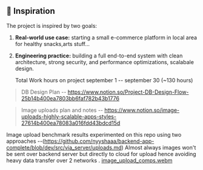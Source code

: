 ## 🌱 Inspiration
The project is inspired by two goals:  
1. **Real-world use case:** starting a small e-commerce platform in local area for healthy snacks,arts stuff...  
2. **Engineering practice:** building a full end-to-end system with clean architecture, strong security, and performance optimizations, scalabale design.

   Total Work hours on project september 1 -- september 30 (~130 hours)  

> DB Design Plan --
https://www.notion.so/Project-DB-Design-Flow-25b14b400ea7803bb6faf782b43b1776

> Image uploads plan and notes --
https://www.notion.so/image-uploads-highly-scalable-apps-styles-27614b400ea78083a016fdd43bdcd15d


Image upload benchmark results experimented on this repo using two approaches --(https://github.com/nyyshaaa/backend-app-complete/blob/dev/src/via_server/uploads.md)
Almost always images won't be sent over backend server but directly to cloud for upload hence avoiding heavy data transfer over 2 networks .
[image_upload_comps.webm](https://github.com/user-attachments/assets/a1828584-de68-4bb0-9383-3b357659fc02)




